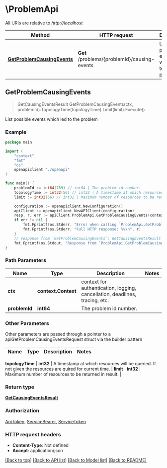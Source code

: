 # \ProblemApi

All URIs are relative to *http://localhost*

Method | HTTP request | Description
------------- | ------------- | -------------
[**GetProblemCausingEvents**](ProblemApi.md#GetProblemCausingEvents) | **Get** /problems/{problemId}/causing-events | List possible events which led to the problem



## GetProblemCausingEvents

> GetCausingEventsResult GetProblemCausingEvents(ctx, problemId).TopologyTime(topologyTime).Limit(limit).Execute()

List possible events which led to the problem



### Example

```go
package main

import (
    "context"
    "fmt"
    "os"
    openapiclient "./openapi"
)

func main() {
    problemId := int64(789) // int64 | The problem id number.
    topologyTime := int32(56) // int32 | A timestamp at which resources will be queried. If not given the resources are quired for current time. (optional)
    limit := int32(56) // int32 | Maximum number of resources to be returned in result. (optional)

    configuration := openapiclient.NewConfiguration()
    apiClient := openapiclient.NewAPIClient(configuration)
    resp, r, err := apiClient.ProblemApi.GetProblemCausingEvents(context.Background(), problemId).TopologyTime(topologyTime).Limit(limit).Execute()
    if err != nil {
        fmt.Fprintf(os.Stderr, "Error when calling `ProblemApi.GetProblemCausingEvents``: %v\n", err)
        fmt.Fprintf(os.Stderr, "Full HTTP response: %v\n", r)
    }
    // response from `GetProblemCausingEvents`: GetCausingEventsResult
    fmt.Fprintf(os.Stdout, "Response from `ProblemApi.GetProblemCausingEvents`: %v\n", resp)
}
```

### Path Parameters


Name | Type | Description  | Notes
------------- | ------------- | ------------- | -------------
**ctx** | **context.Context** | context for authentication, logging, cancellation, deadlines, tracing, etc.
**problemId** | **int64** | The problem id number. | 

### Other Parameters

Other parameters are passed through a pointer to a apiGetProblemCausingEventsRequest struct via the builder pattern


Name | Type | Description  | Notes
------------- | ------------- | ------------- | -------------

 **topologyTime** | **int32** | A timestamp at which resources will be queried. If not given the resources are quired for current time. | 
 **limit** | **int32** | Maximum number of resources to be returned in result. | 

### Return type

[**GetCausingEventsResult**](GetCausingEventsResult.md)

### Authorization

[ApiToken](../README.md#ApiToken), [ServiceBearer](../README.md#ServiceBearer), [ServiceToken](../README.md#ServiceToken)

### HTTP request headers

- **Content-Type**: Not defined
- **Accept**: application/json

[[Back to top]](#) [[Back to API list]](../README.md#documentation-for-api-endpoints)
[[Back to Model list]](../README.md#documentation-for-models)
[[Back to README]](../README.md)

